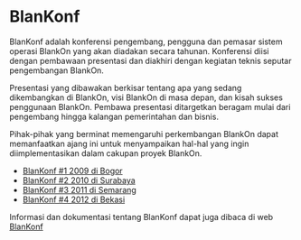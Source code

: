 # BlanKonf

BlanKonf adalah konferensi pengembang, pengguna dan pemasar sistem operasi BlankOn yang akan diadakan secara tahunan. Konferensi diisi dengan pembawaan
presentasi dan diakhiri dengan kegiatan teknis seputar pengembangan BlankOn.

Presentasi yang dibawakan berkisar tentang apa yang sedang dikembangkan di BlankOn, visi BlankOn di masa depan, dan kisah sukses penggunaan BlankOn.
Pembawa presentasi ditargetkan beragam mulai dari pengembang hingga kalangan pemerintahan dan bisnis.

Pihak-pihak yang berminat memengaruhi perkembangan BlankOn dapat memanfaatkan ajang ini untuk menyampaikan hal-hal yang ingin diimplementasikan dalam cakupan
proyek BlankOn.

  * [BlanKonf #1 2009 di Bogor](/Acara/BangKonf/BlanKonf2009/)
  * [BlanKonf #2 2010 di Surabaya](/Acara/BangKonf/BlanKonf2010/)
  * [BlanKonf #3 2011 di Semarang](/Acara/BangKonf/BlanKonf2011/)
  * [BlanKonf #4 2012 di Bekasi](/Acara/BangKonf/BlanKonf2012/)


Informasi dan dokumentasi tentang BlanKonf dapat juga dibaca di web [BlanKonf](http://konf.blankonlinux.or.id/)


